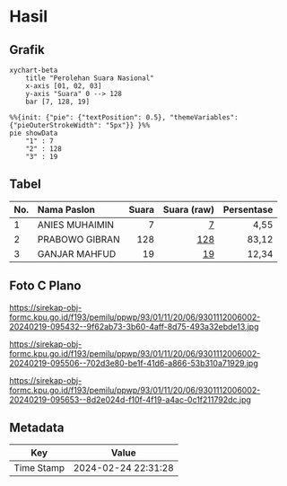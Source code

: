 # Hasil

## Grafik

```mermaid
xychart-beta
    title "Perolehan Suara Nasional"
    x-axis [01, 02, 03]
    y-axis "Suara" 0 --> 128
    bar [7, 128, 19]
```

```mermaid
%%{init: {"pie": {"textPosition": 0.5}, "themeVariables": {"pieOuterStrokeWidth": "5px"}} }%%
pie showData
    "1" : 7
    "2" : 128
    "3" : 19
```

## Tabel

| No. | Nama Paslon    | Suara | Suara (raw) | Persentase |
|:--- |:-------------- | -----:| -----------:| ----------:|
| 1   | ANIES MUHAIMIN | 7     | [7][p-1]    | 4,55       |
| 2   | PRABOWO GIBRAN | 128   | [128][p-2]  | 83,12      |
| 3   | GANJAR MAHFUD  | 19    | [19][p-3]   | 12,34      |


[p-1]: https://github.com/gigit-pemilu/pemilu-2024/blob/main/pilpres/hitung-suara/sub/93-papua-selatan/sub/01-merauke/sub/11-kurik/sub/2006-sumber-mulya/sub/002-tps/sub/paslon-1.txt
[p-2]: https://github.com/gigit-pemilu/pemilu-2024/blob/main/pilpres/hitung-suara/sub/93-papua-selatan/sub/01-merauke/sub/11-kurik/sub/2006-sumber-mulya/sub/002-tps/sub/paslon-2.txt
[p-3]: https://github.com/gigit-pemilu/pemilu-2024/blob/main/pilpres/hitung-suara/sub/93-papua-selatan/sub/01-merauke/sub/11-kurik/sub/2006-sumber-mulya/sub/002-tps/sub/paslon-3.txt

## Foto C Plano

https://sirekap-obj-formc.kpu.go.id/f193/pemilu/ppwp/93/01/11/20/06/9301112006002-20240219-095432--9f62ab73-3b60-4aff-8d75-493a32ebde13.jpg

https://sirekap-obj-formc.kpu.go.id/f193/pemilu/ppwp/93/01/11/20/06/9301112006002-20240219-095506--702d3e80-be1f-41d6-a866-53b310a71929.jpg

https://sirekap-obj-formc.kpu.go.id/f193/pemilu/ppwp/93/01/11/20/06/9301112006002-20240219-095653--8d2e024d-f10f-4f19-a4ac-0c1f211792dc.jpg


## Metadata

| Key        | Value               |
| ---------- | ------------------- |
| Time Stamp | 2024-02-24 22:31:28 |




